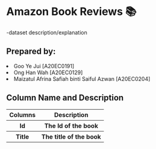 <h1>Amazon Book Reviews &#128218;</h1>
-dataset description/explanation

<h2>Prepared by:</h2>
<li>Goo Ye Jui [A20EC0191]</li>
<li>Ong Han Wah [A20EC0129]</li>
<li>Maizatul Afrina Safiah binti Saiful Azwan [A20EC0204]</li>


<h2>Column Name and Description</h2>
<table>
  <tr>
    <th>Columns</th>
    <th>Description</th>
  </tr>
  <tr>
    <th>Id</th>
    <th>The Id of the book</th>
  </tr>
  <tr>
    <th>Title</th>
    <th>The title of the book</th>
  </tr>
</table>

